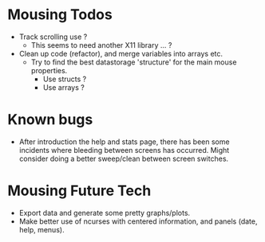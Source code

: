 Mousing Todos
=============
* Track scrolling use ?
    * This seems to need another X11 library ... ?
* Clean up code (refactor), and merge variables into arrays etc.
    * Try to find the best datastorage 'structure' for the main mouse properties.
        * Use structs ? 
        * Use arrays ?

Known bugs
==========
* After introduction the help and stats page, there has been some incidents where bleeding between screens has occurred. Might consider doing a better sweep/clean between screen switches.

Mousing Future Tech
===================
  * Export data and generate some pretty graphs/plots.
  * Make better use of ncurses with centered information, and panels (date, help, menus).
